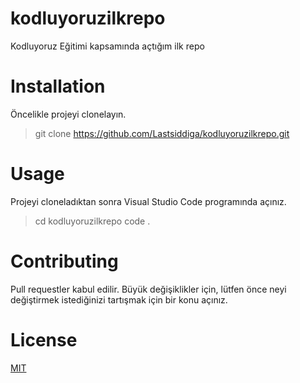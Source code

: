 # kodluyoruzilkrepo
Kodluyoruz Eğitimi kapsamında açtığım ilk repo

# Installation
Öncelikle projeyi clonelayın. 
>git clone https://github.com/Lastsiddiga/kodluyoruzilkrepo.git

# Usage
Projeyi cloneladıktan sonra Visual Studio Code programında açınız.
>cd kodluyoruzilkrepo
>code .

# Contributing
Pull requestler kabul edilir. Büyük değişiklikler için, lütfen önce neyi değiştirmek istediğinizi tartışmak için bir konu açınız.

# License
[MIT](https://choosealicense.com/licenses/mit/)
